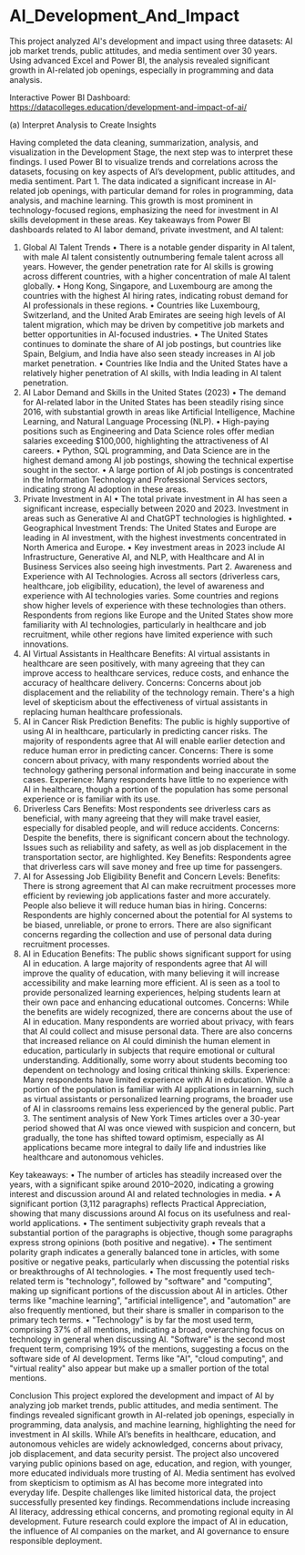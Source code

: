 # AI_Development_And_Impact
This project analyzed AI's development and impact using three datasets: AI job market trends, public attitudes, and media sentiment over 30 years. Using advanced Excel and Power BI, the analysis revealed significant growth in AI-related job openings, especially in programming and data analysis. 

Interactive Power BI Dashboard: https://datacolleges.education/development-and-impact-of-ai/ 

(a) Interpret Analysis to Create Insights

Having completed the data cleaning, summarization, analysis, and visualization in the Development Stage, the next step was to interpret these findings. I used Power BI to visualize trends and correlations across the datasets, focusing on key aspects of AI’s development, public attitudes, and media sentiment.
Part 1. The data indicated a significant increase in AI-related job openings, with particular demand for roles in programming, data analysis, and machine learning. This growth is most prominent in technology-focused regions, emphasizing the need for investment in AI skills development in these areas.
Key takeaways from Power BI dashboards related to AI labor demand, private investment, and AI talent:
1.	Global AI Talent Trends
•	There is a notable gender disparity in AI talent, with male AI talent consistently outnumbering female talent across all years. However, the gender penetration rate for AI skills is growing across different countries, with a higher concentration of male AI talent globally.
•	Hong Kong, Singapore, and Luxembourg are among the countries with the highest AI hiring rates, indicating robust demand for AI professionals in these regions.
•	Countries like Luxembourg, Switzerland, and the United Arab Emirates are seeing high levels of AI talent migration, which may be driven by competitive job markets and better opportunities in AI-focused industries.
•	The United States continues to dominate the share of AI job postings, but countries like Spain, Belgium, and India have also seen steady increases in AI job market penetration.
•	Countries like India and the United States have a relatively higher penetration of AI skills, with India leading in AI talent penetration.
2.	AI Labor Demand and Skills in the United States (2023)
•	The demand for AI-related labor in the United States has been steadily rising since 2016, with substantial growth in areas like Artificial Intelligence, Machine Learning, and Natural Language Processing (NLP).
•	High-paying positions such as Engineering and Data Science roles offer median salaries exceeding $100,000, highlighting the attractiveness of AI careers.
•	Python, SQL programming, and Data Science are in the highest demand among AI job postings, showing the technical expertise sought in the sector.
•	A large portion of AI job postings is concentrated in the Information Technology and Professional Services sectors, indicating strong AI adoption in these areas.
3.	Private Investment in AI
•	The total private investment in AI has seen a significant increase, especially between 2020 and 2023. Investment in areas such as Generative AI and ChatGPT technologies is highlighted.
•	Geographical Investment Trends: The United States and Europe are leading in AI investment, with the highest investments concentrated in North America and Europe.
•	Key investment areas in 2023 include AI Infrastructure, Generative AI, and NLP, with Healthcare and AI in Business Services also seeing high investments.
Part 2. Awareness and Experience with AI Technologies.
Across all sectors (driverless cars, healthcare, job eligibility, education), the level of awareness and experience with AI technologies varies. Some countries and regions show higher levels of experience with these technologies than others.
Respondents from regions like Europe and the United States show more familiarity with AI technologies, particularly in healthcare and job recruitment, while other regions have limited experience with such innovations.
1.	AI Virtual Assistants in Healthcare
Benefits: AI virtual assistants in healthcare are seen positively, with many agreeing that they can improve access to healthcare services, reduce costs, and enhance the accuracy of healthcare delivery.
Concerns: Concerns about job displacement and the reliability of the technology remain. There's a high level of skepticism about the effectiveness of virtual assistants in replacing human healthcare professionals.
2.	AI in Cancer Risk Prediction
Benefits: The public is highly supportive of using AI in healthcare, particularly in predicting cancer risks. The majority of respondents agree that AI will enable earlier detection and reduce human error in predicting cancer.
Concerns: There is some concern about privacy, with many respondents worried about the technology gathering personal information and being inaccurate in some cases.
Experience: Many respondents have little to no experience with AI in healthcare, though a portion of the population has some personal experience or is familiar with its use.
3.	Driverless Cars
Benefits: Most respondents see driverless cars as beneficial, with many agreeing that they will make travel easier, especially for disabled people, and will reduce accidents.
Concerns: Despite the benefits, there is significant concern about the technology. Issues such as reliability and safety, as well as job displacement in the transportation sector, are highlighted.
Key Benefits: Respondents agree that driverless cars will save money and free up time for passengers.
4.	AI for Assessing Job Eligibility
Benefit and Concern Levels:
Benefits: There is strong agreement that AI can make recruitment processes more efficient by reviewing job applications faster and more accurately. People also believe it will reduce human bias in hiring.
Concerns: Respondents are highly concerned about the potential for AI systems to be biased, unreliable, or prone to errors. There are also significant concerns regarding the collection and use of personal data during recruitment processes.
5.	AI in Education 
Benefits: The public shows significant support for using AI in education. A large majority of respondents agree that AI will improve the quality of education, with many believing it will increase accessibility and make learning more efficient. AI is seen as a tool to provide personalized learning experiences, helping students learn at their own pace and enhancing educational outcomes.
Concerns: While the benefits are widely recognized, there are concerns about the use of AI in education. Many respondents are worried about privacy, with fears that AI could collect and misuse personal data. There are also concerns that increased reliance on AI could diminish the human element in education, particularly in subjects that require emotional or cultural understanding. Additionally, some worry about students becoming too dependent on technology and losing critical thinking skills.
Experience: Many respondents have limited experience with AI in education. While a portion of the population is familiar with AI applications in learning, such as virtual assistants or personalized learning programs, the broader use of AI in classrooms remains less experienced by the general public.
Part 3. The sentiment analysis of New York Times articles over a 30-year period showed that AI was once viewed with suspicion and concern, but gradually, the tone has shifted toward optimism, especially as AI applications became more integral to daily life and industries like healthcare and autonomous vehicles.


Key takeaways:
•	The number of articles has steadily increased over the years, with a significant spike around 2010–2020, indicating a growing interest and discussion around AI and related technologies in media.
•	A significant portion (3,112 paragraphs) reflects Practical Appreciation, showing that many discussions around AI focus on its usefulness and real-world applications.
•	The sentiment subjectivity graph reveals that a substantial portion of the paragraphs is objective, though some paragraphs express strong opinions (both positive and negative).
•	The sentiment polarity graph indicates a generally balanced tone in articles, with some positive or negative peaks, particularly when discussing the potential risks or breakthroughs of AI technologies.
•	The most frequently used tech-related term is "technology", followed by "software" and "computing", making up significant portions of the discussion about AI in articles. Other terms like "machine learning", "artificial intelligence", and "automation" are also frequently mentioned, but their share is smaller in comparison to the primary tech terms.
•	"Technology" is by far the most used term, comprising 37% of all mentions, indicating a broad, overarching focus on technology in general when discussing AI. "Software" is the second most frequent term, comprising 19% of the mentions, suggesting a focus on the software side of AI development. Terms like "AI", "cloud computing", and "virtual reality" also appear but make up a smaller portion of the total mentions.

Conclusion
This project explored the development and impact of AI by analyzing job market trends, public attitudes, and media sentiment. The findings revealed significant growth in AI-related job openings, especially in programming, data analysis, and machine learning, highlighting the need for investment in AI skills. While AI’s benefits in healthcare, education, and autonomous vehicles are widely acknowledged, concerns about privacy, job displacement, and data security persist.
The project also uncovered varying public opinions based on age, education, and region, with younger, more educated individuals more trusting of AI. Media sentiment has evolved from skepticism to optimism as AI has become more integrated into everyday life.
Despite challenges like limited historical data, the project successfully presented key findings. Recommendations include increasing AI literacy, addressing ethical concerns, and promoting regional equity in AI development. Future research could explore the impact of AI in education, the influence of AI companies on the market, and AI governance to ensure responsible deployment.
